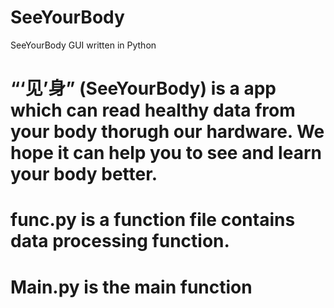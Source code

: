 # SeeYourBody
SeeYourBody GUI written in Python
# “‘见’身” (SeeYourBody) is a app which can read healthy data from your body thorugh our hardware. We hope it can help you to see and learn your body better. 
# func.py is a function file contains data processing function.
# Main.py is the main function
